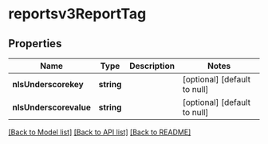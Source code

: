 # reportsv3ReportTag

## Properties
Name | Type | Description | Notes
------------ | ------------- | ------------- | -------------
**nlsUnderscorekey** | **string** |  | [optional] [default to null]
**nlsUnderscorevalue** | **string** |  | [optional] [default to null]

[[Back to Model list]](../README.md#documentation-for-models) [[Back to API list]](../README.md#documentation-for-api-endpoints) [[Back to README]](../README.md)


